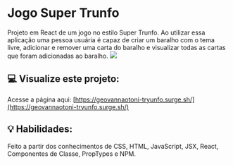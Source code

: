 # Jogo Super Trunfo
Projeto em React de um jogo no estilo Super Trunfo. Ao utilizar essa aplicação uma pessoa usuária é capaz de criar um baralho com o tema livre, adicionar e remover uma carta do baralho e visualizar todas as cartas que foram adicionadas ao baralho.
<img src="./tryunfogif.gif">

## :computer: Visualize este projeto:
Acesse a página aqui:
[https://geovannaotoni-tryunfo.surge.sh/](https://geovannaotoni-tryunfo.surge.sh/)

## :bulb: Habilidades:
Feito a partir dos conhecimentos de CSS, HTML, JavaScript, JSX, React, Componentes de Classe, PropTypes e NPM.